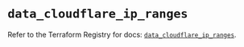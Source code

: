 # `data_cloudflare_ip_ranges`

Refer to the Terraform Registry for docs: [`data_cloudflare_ip_ranges`](https://registry.terraform.io/providers/cloudflare/cloudflare/4.33.0/docs/data-sources/ip_ranges).
